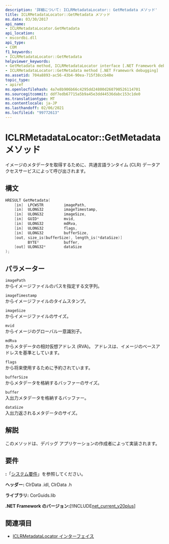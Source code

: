 ```yaml
---
description: '詳細について: ICLRMetadataLocator:: GetMetadata メソッド'
title: ICLRMetadataLocator::GetMetadata メソッド
ms.date: 03/30/2017
api_name:
- ICLRMetadataLocator.GetMetadata
api_location:
- mscordbi.dll
api_type:
- COM
f1_keywords:
- ICLRMetadataLocator::GetMetadata
helpviewer_keywords:
- GetMetadata method, ICLRMetadataLocator interface [.NET Framework debugging]
- ICLRMetadataLocator::GetMetadata method [.NET Framework debugging]
ms.assetid: 704a8893-ac56-43b4-90ea-715f38ccb40e
topic_type:
- apiref
ms.openlocfilehash: 4a7e8b906b66c4295dd24800d260790526114701
ms.sourcegitcommit: ddf7edb67715a5b9a45e3dd44536dabc153c1de0
ms.translationtype: MT
ms.contentlocale: ja-JP
ms.lasthandoff: 02/06/2021
ms.locfileid: "99772613"
---
```

# <a name="iclrmetadatalocatorgetmetadata-method"></a>ICLRMetadataLocator::GetMetadata メソッド

イメージのメタデータを取得するために、共通言語ランタイム (CLR) データアクセスサービスによって呼び出されます。  
  
## <a name="syntax"></a>構文  
  
```cpp  
HRESULT GetMetadata(  
    [in]  LPCWSTR         imagePath,  
    [in]  ULONG32         imageTimestamp,  
    [in]  ULONG32         imageSize,  
    [in]  GUID*           mvid,  
    [in]  ULONG32         mdRva,  
    [in]  ULONG32         flags,  
    [in]  ULONG32         bufferSize,  
    [out, size_is(bufferSize), length_is(*dataSize)]  
          BYTE*           buffer,  
    [out] ULONG32*        dataSize  
);  
```  
  
## <a name="parameters"></a>パラメーター  

 `imagePath`  
 からイメージファイルのパスを指定する文字列。  
  
 `imageTimestamp`  
 からイメージファイルのタイムスタンプ。  
  
 `imageSize`  
 からイメージファイルのサイズ。  
  
 `mvid`  
 からイメージのグローバル一意識別子。  
  
 `mdRva`  
 からメタデータの相対仮想アドレス (RVA)。 アドレスは、イメージのベースアドレスを基準としています。  
  
 `flags`  
 から将来使用するために予約されています。  
  
 `bufferSize`  
 からメタデータを格納するバッファーのサイズ。  
  
 `buffer`  
 入出力メタデータを格納するバッファー。  
  
 `dataSize`  
 入出力返されるメタデータのサイズ。  
  
## <a name="remarks"></a>解説  

 このメソッドは、デバッグ アプリケーションの作成者によって実装されます。  
  
## <a name="requirements"></a>要件  

 **:**「[システム要件](../../get-started/system-requirements.md)」を参照してください。  
  
 **ヘッダー:** ClrData .idl, ClrData .h  
  
 **ライブラリ:** CorGuids.lib  
  
 **.NET Framework のバージョン:**[!INCLUDE[net_current_v20plus](../../../../includes/net-current-v20plus-md.md)]  
  
## <a name="see-also"></a>関連項目

- [ICLRMetadataLocator インターフェイス](iclrmetadatalocator-interface.md)
